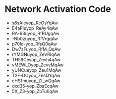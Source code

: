 # Network Activation Code
* s6sAIeyop_ReOsYqAw
* E4aPluyop_ReAy4qAw
* RA-63uyop_RfRUgqAw
* -Nb0zuyop_RfVrgqAw
* p70ld-yop_RfsQ0qAw
* Dw7zFuyop_RfM_QqAw
* rYMGNuyop_ZeVRIqAw
* TH59Ceyop_Zevh4qAw
* vMEWLOyop_ZevvMqAw
* yUNCueyop_Zeu1MqAw
* T2F-DOyop_ZesQYqAw
* cHS1muyop_Zf_wQqAw
* dxd35-yop_ZbaEcqAw
* 5X_Z3-yop_ZbTu0qAw